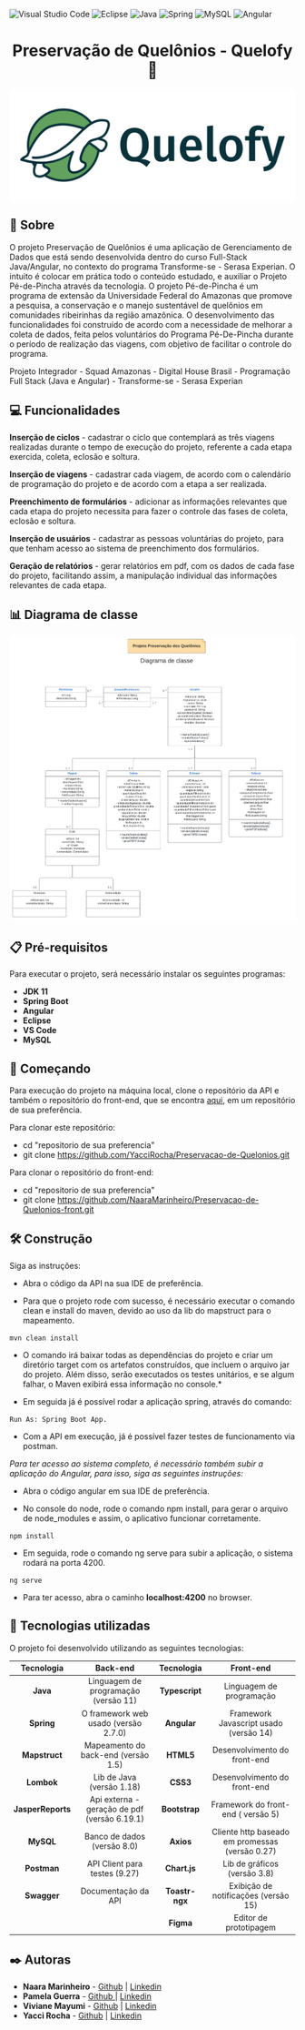 
   ![Visual Studio Code](https://img.shields.io/badge/Visual%20Studio%20Code-57AFFC.svg?style=for-the-badge&logo=visual-studio-code&logoColor=white)   ![Eclipse](https://img.shields.io/badge/Eclipse-239.svg?style=for-the-badge&logo=Eclipse&logoColor=white) ![Java](https://img.shields.io/badge/java-%23ED8B00.svg?style=for-the-badge&logo=java&logoColor=white) ![Spring](https://img.shields.io/badge/spring-%236DB33F.svg?style=for-the-badge&logo=spring&logoColor=white) ![MySQL](https://img.shields.io/badge/mysql-%2328f.svg?style=for-the-badge&logo=mysql&logoColor=white) ![Angular](https://img.shields.io/badge/angular-%23DD0031.svg?style=for-the-badge&logo=angular&logoColor=white)

<h1 align ="center" >Preservação de Quelônios - Quelofy🐢</h1>

<p align ="center"><img src ="logo-quelofy.png" width="700" ></p>



## 🔖  Sobre

<p>O projeto Preservação de Quelônios é uma aplicação de Gerenciamento de Dados que está sendo desenvolvida dentro do curso Full-Stack Java/Angular, no contexto do programa Transforme-se - Serasa Experian. O intuito é colocar em prática todo o conteúdo estudado, e auxiliar o Projeto Pé-de-Pincha através da tecnologia.
O projeto Pé-de-Pincha é um programa de extensão da Universidade Federal do Amazonas que promove a pesquisa, a conservação e o manejo sustentável de quelônios em comunidades ribeirinhas da região amazônica.
O desenvolvimento das funcionalidades foi construído de acordo com a necessidade de melhorar a coleta de dados, feita pelos voluntários do Programa Pé-De-Pincha durante o período de realização das viagens, com objetivo de facilitar o controle do programa.


Projeto Integrador - Squad Amazonas - Digital House Brasil - Programação Full Stack (Java e Angular) - Transforme-se - Serasa Experian</p>

## 💻 Funcionalidades
**Inserção de ciclos** - cadastrar o ciclo que contemplará as três viagens realizadas durante o tempo de execução do projeto,  referente a cada etapa exercida, coleta, eclosão e soltura.

**Inserção de viagens** - cadastrar cada viagem, de acordo com o calendário de programação do projeto e de acordo com a etapa a ser realizada.

**Preenchimento de formulários** - adicionar as informações relevantes que cada etapa do projeto necessita para fazer o controle das fases de coleta, eclosão e soltura. 

**Inserção de usuários** - cadastrar as pessoas voluntárias do projeto, para que tenham acesso ao sistema de preenchimento dos formulários.

**Geração de relatórios** - gerar relatórios em pdf, com os dados de cada fase do projeto, facilitando assim, a manipulação individual das informações relevantes de cada etapa.

## 📊 Diagrama de classe
<p align ="center"><img src = "diagrama-de-classe.png"  ></p>

## 📋 Pré-requisitos
Para executar o projeto, será necessário instalar os seguintes programas:
* **JDK 11**
* **Spring Boot**
* **Angular**
* **Eclipse**
* **VS Code**
* **MySQL**

## 🔧 Começando

Para execução do projeto na máquina local, clone o repositório da API e também o repositório do front-end, que se encontra [aqui]( https://github.com/NaaraMarinheiro/Preservacao-de-Quelonios-front), em um repositório de sua preferência.

Para clonar este repositório:

* cd "repositorio de sua preferencia"
* git clone https://github.com/YacciRocha/Preservacao-de-Quelonios.git

Para clonar o repositório do front-end:

* cd "repositorio de sua preferencia"
* git clone https://github.com/NaaraMarinheiro/Preservacao-de-Quelonios-front.git


## 🛠️ Construção

Siga as instruções:

* Abra o código da API na sua IDE de preferência.

* Para que o projeto rode com sucesso, é necessário executar o comando clean e install do maven, devido ao uso da lib do mapstruct para o mapeamento. 
 
```
mvn clean install
```

 * O comando irá baixar todas as dependências do projeto e criar um diretório target com os artefatos construídos, que incluem o arquivo jar do projeto. Além disso, serão executados os testes unitários, e se algum falhar, o Maven exibirá essa informação no console.*

 * Em seguida já é possível rodar a aplicação spring, através do comando: 
 
 ```
 Run As: Spring Boot App.
 ```

* Com a API em execução, já é possível fazer testes de funcionamento via postman. 

*Para ter acesso ao sistema completo, é necessário também subir a aplicação do Angular, para isso, siga as seguintes instruções:*

* Abra o código angular em sua IDE de preferência.

* No console do node, rode o comando npm install, para gerar o arquivo de node_modules e assim, o aplicativo funcionar corretamente.
```
npm install
```
 * Em seguida, rode o comando ng serve para subir a aplicação, o sistema rodará na porta 4200.
```
ng serve
```
 
* Para ter acesso, abra o caminho **localhost:4200** no browser. 


## 🚀 Tecnologias utilizadas

O projeto foi desenvolvido utilizando as seguintes tecnologias:

|    Tecnologia     	|                    Back-end                  	|   Tecnologia   	|                     Front-end                   	|
|:-----------------:	|:--------------------------------------------:	|:--------------:	|:-----------------------------------------------:	|
| **Java**          	| Linguagem de programação (versão 11)         	| **Typescript** 	| Linguagem de programação                        	|
| **Spring**        	| O framework web usado (versão 2.7.0)         	| **Angular**    	| Framework Javascript usado (versão 14)          	|
| **Mapstruct**     	| Mapeamento do back-end (versão 1.5)          	| **HTML5**      	| Desenvolvimento do front-end                    	|
| **Lombok**        	| Lib de Java (versão 1.18)                    	| **CSS3**       	| Desenvolvimento do front-end                    	|
| **JasperReports** 	| Api externa - geração de pdf (versão 6.19.1) 	| **Bootstrap**  	| Framework do front-end ( versão 5)              	|
| **MySQL**         	| Banco de dados (versão 8.0)                  	| **Axios**      	| Cliente http baseado em promessas (versão 0.27) 	|
| **Postman**       	| API Client para testes (9.27)                	| **Chart.js**   	| Lib de gráficos (versão 3.8)                    	|
| **Swagger**       	| Documentação da API                          	| **Toastr-ngx** 	| Exibição de notificações (versão 15)            	|
|                   	|                                              	| **Figma**      	| Editor de prototipagem                          	|

## ✒️ Autoras
* **Naara Marinheiro** - [Github](https://github.com/NaaraMarinheiro)  | [Linkedin ](https://www.linkedin.com/in/naaramarinheiro/)
* **Pamela Guerra** - [Github ](https://github.com/Pam-Guerra)  |  [Linkedin  ](https://www.linkedin.com/in/pamela-guerra-a3a29b230/)
* **Viviane Mayumi** - [Github](https://github.com/VivianeMayumi) |  [Linkedin](https://www.linkedin.com/in/viviane-mayumi-ogusko-saitou-67465418a/)
* **Yacci Rocha** -  [Github](https://github.com/YacciRocha) |  [Linkedin](https://www.linkedin.com/in/yacci-da-rocha-sousa-9b0342149/)
